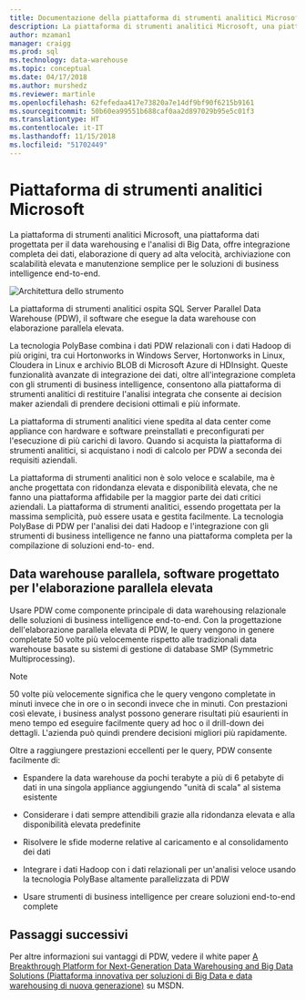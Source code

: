 ```yaml
---
title: Documentazione della piattaforma di strumenti analitici Microsoft | Microsoft Docs
description: La piattaforma di strumenti analitici Microsoft, una piattaforma dati progettata per il data warehousing e l'analisi di Big Data, offre integrazione completa dei dati, elaborazione di query ad alta velocità, archiviazione con scalabilità elevata e manutenzione semplice per le soluzioni di business intelligence end-to-end.
author: mzaman1
manager: craigg
ms.prod: sql
ms.technology: data-warehouse
ms.topic: conceptual
ms.date: 04/17/2018
ms.author: murshedz
ms.reviewer: martinle
ms.openlocfilehash: 62fefedaa417e73820a7e14df9bf90f6215b9161
ms.sourcegitcommit: 50b60ea99551b688caf0aa2d897029b95e5c01f3
ms.translationtype: HT
ms.contentlocale: it-IT
ms.lasthandoff: 11/15/2018
ms.locfileid: "51702449"
---
```

# <a name="microsoft-analytics-platform-system"></a>Piattaforma di strumenti analitici Microsoft  
La piattaforma di strumenti analitici Microsoft, una piattaforma dati progettata per il data warehousing e l'analisi di Big Data, offre integrazione completa dei dati, elaborazione di query ad alta velocità, archiviazione con scalabilità elevata e manutenzione semplice per le soluzioni di business intelligence end-to-end.  
  
![Architettura dello strumento](media/architecture-high-level.png "architettura dello strumento")  
  
La piattaforma di strumenti analitici ospita SQL Server Parallel Data Warehouse (PDW), il software che esegue la data warehouse con elaborazione parallela elevata.  
  
La tecnologia PolyBase combina i dati PDW relazionali con i dati Hadoop di più origini, tra cui Hortonworks in Windows Server, Hortonworks in Linux, Cloudera in Linux e archivio BLOB di Microsoft Azure di HDInsight. Queste funzionalità avanzate di integrazione dei dati, oltre all'integrazione completa con gli strumenti di business intelligence, consentono alla piattaforma di strumenti analitici di restituire l'analisi integrata che consente ai decision maker aziendali di prendere decisioni ottimali e più informate.  
  
La piattaforma di strumenti analitici viene spedita al data center come appliance con hardware e software preinstallati e preconfigurati per l'esecuzione di più carichi di lavoro. Quando si acquista la piattaforma di strumenti analitici, si acquistano i nodi di calcolo per PDW a seconda dei requisiti aziendali.  
  
La piattaforma di strumenti analitici non è solo veloce e scalabile, ma è anche progettata con ridondanza elevata e disponibilità elevata, che ne fanno una piattaforma affidabile per la maggior parte dei dati critici aziendali. La piattaforma di strumenti analitici, essendo progettata per la massima semplicità, può essere usata e gestita facilmente. La tecnologia PolyBase di PDW per l'analisi dei dati Hadoop e l'integrazione con gli strumenti di business intelligence ne fanno una piattaforma completa per la compilazione di soluzioni end-to- end.  
  
  
## <a name="parallel-data-warehouse-software-designed-for-massively-parallel-processing"></a>Data warehouse parallela, software progettato per l'elaborazione parallela elevata
  
Usare PDW come componente principale di data warehousing relazionale delle soluzioni di business intelligence end-to-end. Con la progettazione dell'elaborazione parallela elevata di PDW, le query vengono in genere completate 50 volte più velocemente rispetto alle tradizionali data warehouse basate su sistemi di gestione di database SMP (Symmetric Multiprocessing).  
  
> [!NOTE]  
> 50 volte più velocemente significa che le query vengono completate in minuti invece che in ore o in secondi invece che in minuti. Con prestazioni così elevate, i business analyst possono generare risultati più esaurienti in meno tempo ed eseguire facilmente query ad hoc o il drill-down dei dettagli. L'azienda può quindi prendere decisioni migliori più rapidamente.  
  
Oltre a raggiungere prestazioni eccellenti per le query, PDW consente facilmente di:  
  
-   Espandere la data warehouse da pochi terabyte a più di 6 petabyte di dati in una singola appliance aggiungendo "unità di scala" al sistema esistente  
  
-   Considerare i dati sempre attendibili grazie alla ridondanza elevata e alla disponibilità elevata predefinite  
  
-   Risolvere le sfide moderne relative al caricamento e al consolidamento dei dati  
  
-   Integrare i dati Hadoop con i dati relazionali per un'analisi veloce usando la tecnologia PolyBase altamente parallelizzata di PDW  
  
-   Usare strumenti di business intelligence per creare soluzioni end-to-end complete  

## <a name="next-steps"></a>Passaggi successivi

Per altre informazioni sui vantaggi di PDW, vedere il white paper [A Breakthrough Platform for Next-Generation Data Warehousing and Big Data Solutions (Piattaforma innovativa per soluzioni di Big Data e data warehousing di nuova generazione)](https://msdn.microsoft.com/library/dn520808.aspx) su MSDN.  
  

